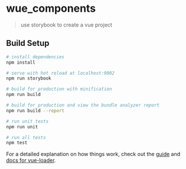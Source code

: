 # wue_components

> use storybook to create a vue project

## Build Setup

``` bash
# install dependencies
npm install

# serve with hot reload at localhost:9002
npm run storybook

# build for production with minification
npm run build

# build for production and view the bundle analyzer report
npm run build --report

# run unit tests
npm run unit

# run all tests
npm test
```

For a detailed explanation on how things work, check out the [guide](http://vuejs-templates.github.io/webpack/) and [docs for vue-loader](http://vuejs.github.io/vue-loader).
